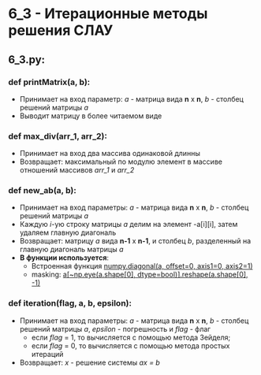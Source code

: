 # 6_3 - Итерационные методы решения СЛАУ
## 6_3.py:
### def printMatrix(a, b):
  - Принимает на вход параметр: *a* - матрица вида **n** x **n**, *b* - столбец решений матрицы *а*
  - Выводит матрицу в более читаемом виде
### def max_div(arr_1, arr_2):
  - Принимает на вход два массива одинаковой длинны
  - Возвращает: максимальный по модулю элемент в массиве отношений массивов *arr_1* и *arr_2*
### def new_ab(a, b):
   - Принимает на вход параметры: *a* - матрица вида **n** x **n**, *b* - столбец решений матрицы *а*
   - Каждую *i*-ую строку матрицы *a* делим на элемент -a[i][i], затем удаляем главную диагональ
   - Возвращает: матрицу *a* вида **n-1** x **n-1**, и столбец *b*, разделенный на главную диагональ матрицы *a*
   - **В функции используется**:
       - Встроенная функция [numpy.diagonal(a, offset=0, axis1=0, axis2=1)](https://numpy.org/doc/stable/reference/generated/numpy.diagonal.html)
       - masking: [a[~np.eye(a.shape[0], dtype=bool)].reshape(a.shape[0], -1)](https://stackoverflow.com/questions/46736258/deleting-diagonal-elements-of-a-numpy-array)
### def iteration(flag, a, b, epsilon):
   - Принимает на вход параметры: *a* - матрица вида **n** x **n**, *b* - столбец решений матрицы *а*, *epsilon* - погрешность и *flag* - флаг
     -  если *flag* = 1, то вычисляется с помощью метода Зейделя; 
     -  если *flag* = 0, то вычисляется с помощью метода простых итераций
   - Возвращает: *x* - решение системы *ax = b*
